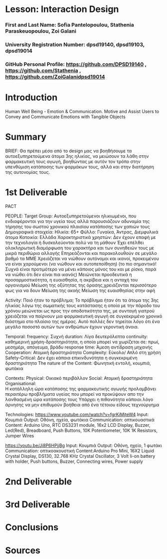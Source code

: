 # Lesson: Interaction Design

### First and Last Name: Sofia Pantelopoulou, Stathenia Paraskeuopoulou, Zoi Galani 
### University Registration Number: dpsd19140, dpsd19103, dpsd19014
### GitHub Personal Profile: https://github.com/DPSD19140 , https://github.com/Stathenia , https://github.com/ZoiGalanidpsd19014

# Introduction
Human Well Being - Emotion & Communication. Motive and Assist Users to Convey and Communicate Emotions with Tangible Objects

# Summary
BRIEF: Θα πρέπει μέσα από το design μας να βοηθήσουμε τα αυτοεξυπηρετούμενα άτομα 3ης ηλικίας, να μειώσουν τα λάθη στην φαρμακευτική τους αγωγή, βοηθώντας με αυτόν τον τρόπο στην υπενθύμιση κατάποσης των φαρμάκων τους, αλλά και στην διατήρηση της αυτονομίας τους.



# 1st Deliverable
PACT

PEOPLE:
Target Group: Αυτοεξυπηρετούμενοι ηλικιωμένοι, που ενδιαφέρονται για την υγεία τους αλλά παρουσιάζουν αδυναμία της τήρησης του σωστού χρονικού πλαισίου κατάποσης των χαπιών τους
Δημογραφικά στοιχεία:
Ηλικία:  65+
Φύλλο:  Γυναίκα,  Άντρας,  Διεμφυλικά άτομα
Κατοικία: Ελλάδα
Χαρακτηριστικά χρηστών:
Δεν έχουν επαφή με την τεχνολογία ή δυσκολεύονται πολύ να τη μάθουν
Έχει επέλθει ολοκληρωτική διαμόρφωση του  χαρακτήρα και  των συνηθειών τους με μικρά περιθώρια αλλαγής
Επηρεάζονται και παρακολουθούν σε μεγάλο βαθμό τα ΜΜΕ
Χρειάζεται να νιώθουν αυτόνομοι και ικανοί, προκειμένου να είναι χαρούμενοι (να νιώθουν και αυτοπεποίθηση) (το πιο σημαντικό! Συχνά είναι προτιμότερο να μένει κάποιος μόνος του και με ρίσκο, παρά να νιώθει ότι δεν είναι πια ικανός) 
Μειώνεται προοδευτικά η προσαρμοστικότητα, η ευαισθησία, η ακρίβεια  και η αντοχή του οργανισμού
Μείωση της οξύτητας της όρασης,χρειάζονται περισσότερο φως για να δουν
 Μείωση της ακοής
 Μείωση της ευαισθησίας στην αφή




Activity:
Ποιό ήταν το πρόβλημα;
Το πρόβλημα ήταν ότι τα άτομα της 3ης ηλικίας λόγω της σωματικής τους κατάστασης η οποία με την πάροδο του χρόνου μειώνεται ως προς την αποδοτικότητα της, με συνταγή γιατρού χρειάζεται να παίρνουν μια φαρμακευτική αγωγή σε συγκεκριμένο χρονικό διάστημα στο πλαίσιο της ημέρας. Αυτό πολλές δεν τηρείται λόγο ότι ένα μεγάλο ποσοστό αυτών των ανθρώπων έχουν γεροντική άνοια.

Temporal:
frequency: Συχνή
 duration:  Λίγα δευτερόλεπτα
 continuity: καθημερινή χρήση-δραστηριότητα, η οποία μπορεί να χωρίζεται σε: πρωί, μεσημέρι, απόγευμα, βράδυ
 response time: Άμεση αντίδραση μηχανής
Cooperation: Ατομική δραστηριότητα
Complexity: Εύκολο/ Απλό στη χρήση
Safety-Critical: Δεν έχει κάποια επικινδυνότητα η συγκεκριμένη δραστηριότητα
The nature of the Content: Φωνητική εντολή, κουμπιά, φωτάκια

Contexts:
Physical: Οικιακό περιβάλλον
Social: Ατομική δραστηριότητα 
Organisational:  
Η κατάλληλη ώρα κατάποσης της φαρμακευτικής αγωγής προλαμβάνει περαιτέρω προβλήματα υγείας που μπορεί να προκύψουν απο την λανθασμένη ώρα κατάποσης τους
Υπάρχει η πιθανότητα κάποιοι λόγο άρνησης να μην επιθυμούν βοήθεια από ένα τέτοιου είδους τεχνούργημα


Technologies:
https://www.youtube.com/watch?v=fgrKiMjteW4 
Input: Κουμπιά
Output: Οθόνη, ηχεία, φωτάκια
Communication:  οπτικουαστικά
Content: Arduino Uno, RTC DS3231 module, 16x2 LCD Display, Buzzer, Led(Red), Breadboard, Push Buttons, 10K Potentiometer, 10K 1K Resistors, Jumper Wires



https://youtu.be/Ji8P6HPjjBg
Input: Κουμπιά
Output: Οθόνη, ηχείο, 1 φωτάκι
Communication:  οπτικοακουστική
Content:Arduino Pro Mini, 16X2 Liquid Crystal Display, DS130, 32.768 KHz Crystal Oscillator, 3 Volt li-on battery with holder, Push buttons, Buzzer, Connecting wires, Power supply


# 2nd Deliverable


# 3rd Deliverable 


# Conclusions


# Sources
